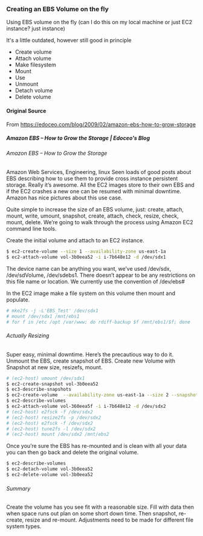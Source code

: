 ### Creating an EBS Volume on the fly

Using EBS volume on the fly (can I do this on my local machine or just EC2 instance? just instance)


It's a little outdated, however still good in principle

* Create volume
* Attach volume
* Make filesystem
* Mount
* Use
* Unmount
* Detach volume
* Delete volume



#### Original Source

From https://edoceo.com/blog/2009/02/amazon-ebs-how-to-grow-storage

##### Amazon EBS – How to Grow the Storage | Edoceo's Blog
###### Amazon EBS – How to Grow the Storage

Amazon Web Services, Engineering, linux
Seen loads of good posts about EBS describing how to use them to provide cross instance persistent storage. Really it’s awesome. All the EC2 images store to their own EBS and if the EC2 crashes a new one can be resumed with minimal downtime. Amazon has nice pictures about this use case.

Quite simple to increase the size of an EBS volume, just: create, attach, mount, write, umount, snapshot, create, attach, check, resize, check, mount, delete. We’re going to walk through the process using Amazon EC2 command line tools.

Create the initial volume and attach to an EC2 instance.

```BASH
$ ec2-create-volume --size 1 --availability-zone us-east-1a
$ ec2-attach-volume vol-3b0eea52 -i i-7b648e12 -d /dev/sdx1
```

The device name can be anything you want, we’ve used /dev/sdx, /dev/sdVolume, /dev/sdebs1. There doesn’t appear to be any restrictions on this file name or location. We currently use the convention of /dev/ebs#

In the EC2 image make a file system on this volume then mount and populate.

```BASH
# mke2fs -j -L'EBS_Test' /dev/sdx1
# mount /dev/sdx1 /mnt/ebs1
# for f in /etc /opt /var/www; do rdiff-backup $f /mnt/ebs1/$f; done
```

###### Actually Resizing

Super easy, minimal downtime. Here’s the precautious way to do it. Unmount the EBS, create snapshot of EBS. Create new Volume with Snapshot at new size, resizefs, mount.

```BASH
# (ec2-host) umount /dev/sdx1
$ ec2-create-snapshot vol-3b0eea52
$ ec3-describe-snapshots
$ ec2-create-volume  --availability-zone us-east-1a --size 2 --snapshot snap-b954bbd0
$ ec2-describe-volumes
$ ec2-attach-volume vol-360eea5f -i i-7b648e12 -d /dev/sdx2
# (ec2-host) e2fsck -f /dev/sdx2
# (ec2-host) resize2fs -p /dev/sdx2
# (ec2-host) e2fsck -f /dev/sdx2
# (ec2-host) tune2fs -l /dev/sdx2
# (ec2-host) mount /dev/sdx2 /mnt/ebs2
```

Once you’re sure the EBS has re-mounted and is clean with all your data you can then go back and delete the original volume.

```BASH
$ ec2-describe-volumes
$ ec2-detach-volume vol-3b0eea52
$ ec2-delete-volume vol-3b0eea52
```

###### Summary

Create the volume has you see fit with a reasonable size. Fill with data then when space runs out plan on some short down time. Then snapshot, re-create, resize and re-mount. Adjustments need to be made for different file system types.

